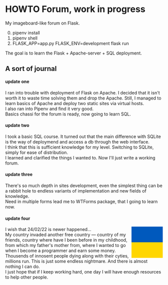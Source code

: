 # HOWTO Forum, work in progress

My imageboard-like forum on Flask.

0. pipenv install<br>
1. pipenv shell<br>
2. FLASK_APP=app.py FLASK_ENV=development flask run

The goal is to learn the Flask + Apache-server + SQL deployment.

## A sort of journal

#### update one

I ran into trouble with deployment of Flask on Apache. I decided that it isn't worth it to waste time solving them and drop the Apache. Still, I managed to learn basics of Apache and deploy two static sites via virtual hosts.<br>
I also ran into Pipenv and find it very good.<br>
Basics chassi for the forum is ready, now going to learn SQL.

#### update two

I took a basic SQL course. It turned out that the main difference with SQLite is the way of deploymend and access a db through the web interface.<br>
I think that this is sufficient knowledge for my level. Switching to SQLite, simply for ease of distribution.<br>
I learned and clarified the things I wanted to. Now I'll just write a working forum.

#### update three

There's so much depth in sites development, even the simplest thing can be a rabbit hole to endless variants of implementation and new fields of knowledge.<br>
Need in multiple forms lead me to WTForms package, that I going to learn now.

#### update four

<img align="right" width="100" height="100" src="ukraine.jpg">
I wish that 24/02/22 is newer happened...<br>
My country invaded another free country — country of my friends, country where have I been before in my childhood, from which my father's mother from, where I wanted to go when I become a programmer and earn some money. Thousends of innosent people dying along with their cyties, millions run. This is just some endless nightmare. And there is almost nothing I can do.<br>
I just hope that if I keep working hard, one day I will have enough resources to help other people.
